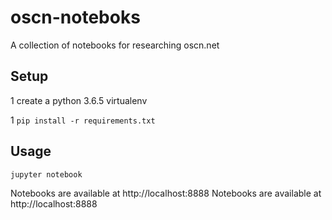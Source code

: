 # oscn-noteboks
A collection of notebooks for researching oscn.net


## Setup

1 create a python 3.6.5 virtualenv

1 `pip install -r requirements.txt`

## Usage

`jupyter notebook`

Notebooks are available at http://localhost:8888
Notebooks are available at http://localhost:8888
